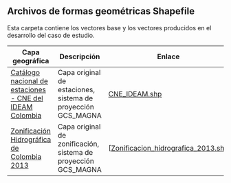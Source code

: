 ## Archivos de formas geométricas Shapefile

Esta carpeta contiene los vectores base y los vectores producidos en el desarrollo del caso de estudio.

| Capa geográfica                                                                                                             | Descripción                                                    | Enlace                                                                                                                                              |
|-----------------------------------------------------------------------------------------------------------------------------|----------------------------------------------------------------|-----------------------------------------------------------------------------------------------------------------------------------------------------|
| [Catálogo nacional de estaciones - CNE del IDEAM Colombia](http://dhime.ideam.gov.co/atencionciudadano/)                    | Capa original de estaciones, sistema de proyección GCS_MAGNA   | [CNE_IDEAM.shp](http://bart.ideam.gov.co/cneideam/CNE_IDEAM.zip)                                                                                    |
| [Zonificación Hidrográfica de Colombia 2013](http://bart.ideam.gov.co/cneideam/Capasgeo/Zonificacion_Hidrografica_2013.zip) | Capa original de zonificación, sistema de proyección GCS_MAGNA | [[Zonificacion_hidrografica_2013.shp](http://bart.ideam.gov.co/cneideam/Capasgeo/Zonificacion_Hidrografica_2013.zip)                                |


